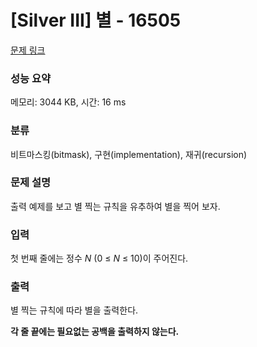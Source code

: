 # [Silver III] 별 - 16505 

[문제 링크](https://www.acmicpc.net/problem/16505) 

### 성능 요약

메모리: 3044 KB, 시간: 16 ms

### 분류

비트마스킹(bitmask), 구현(implementation), 재귀(recursion)

### 문제 설명

<p>출력 예제를 보고 별 찍는 규칙을 유추하여 별을 찍어 보자.</p>

### 입력 

 <p>첫 번째 줄에는 정수 <em>N </em>(0 ≤ <em>N</em> ≤ 10)이 주어진다.</p>

### 출력 

 <p>별 찍는 규칙에 따라 별을 출력한다.</p>

<p><strong>각 줄 끝에는 필요없는 공백을 출력하지 않는다.</strong></p>

